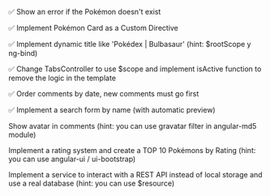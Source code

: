 ✅ Show an error if the Pokémon doesn't exist

✅ Implement Pokémon Card as a Custom Directive

✅ Implement dynamic title like 'Pokédex | Bulbasaur' (hint: $rootScope y ng-bind)

✅ Change TabsController to use $scope and implement isActive function to remove the logic in the template

✅ Order comments by date, new comments must go first

✅ Implement a search form by name (with automatic preview)

Show avatar in comments (hint: you can use gravatar filter in angular-md5 module)

Implement a rating system and create a TOP 10 Pokémons by Rating (hint: you can use angular-ui / ui-bootstrap)

Implement a service to interact with a REST API instead of local storage and use a real database (hint: you can use $resource)